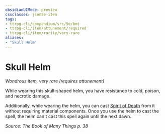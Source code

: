 ```yaml
---
obsidianUIMode: preview
cssclasses: json5e-item
tags:
- ttrpg-cli/compendium/src/5e/bmt
- ttrpg-cli/item/attunement/required
- ttrpg-cli/item/rarity/very-rare
aliases: 
- "Skull Helm"
---
```

# Skull Helm
*Wondrous item, very rare (requires attunement)*  


While wearing this skull-shaped helm, you have resistance to cold, poison, and necrotic damage.

Additionally, while wearing the helm, you can cast [Spirit of Death](spirit-of-death-bmt.md) from it without requiring material components. Once you use the helm to cast the spell, the helm can't cast this spell again until the next dawn.

*Source: The Book of Many Things p. 38*